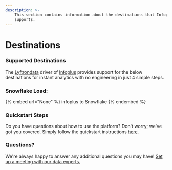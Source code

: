 ```yaml
---
description: >-
    This section contains information about the destinations that Infoplus
    supports.
---
```


# Destinations

### Supported Destinations

The [Lyftrondata](https://www.lyftrondata.com/) driver of [Infoplus](None) provides support for the below destinations for instant analytics with no engineering in just 4 simple steps.

### Snowflake Load:

{% embed url="None" %}
infoplus to Snowflake
{% endembed %}

### Quickstart Steps

Do you have questions about how to use the platform? Don't worry; we've got you covered. Simply follow the quickstart instructions [here](README.md).

### Questions? <a href="#questions" id="questions"></a>

We're always happy to answer any additional questions you may have! [Set up a meeting with our data experts.](https://www.lyftrondata.com/book-a-meeting/)
